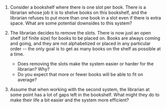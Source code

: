 1. Consider a bookshelf where there is one slot per book.
   There is a librarian whose job it is to shelve books on this bookshelf,
   and the librarian refuses to put more than one book in a slot even if there
   is extra space.
   What are some potential downsides to this system?

2. The librarian decides to remove the slots.
   There is now just an open shelf (of finite size) for books to be placed on.
   Books are always coming and going,
   and they are not alphabetized or placed in any particular order --
   the only goal is to get as many books on the shelf as possible at a time.
    * Does removing the slots make the system easier or harder for the
      librarian? Why?
    * Do you expect that more or fewer books will be able to fit on average?

3. Assume that when working with the second system,
   the librarian at some point has a lot of gaps left in the bookshelf.
   What might they do to make their life a bit easier and the system more
   efficient?
